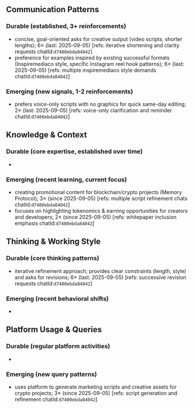 ## Communication Patterns
### Durable (established, 3+ reinforcements)
- concise, goal-oriented asks for creative output (video scripts, shorter lengths); 6× (last: 2025-09-05) [refs: iterative shortening and clarity requests chatId:`d7400ebda84042`]
- preference for examples inspired by existing successful formats (Inspiremediaco style, specific Instagram reel hook patterns); 6× (last: 2025-09-05) [refs: multiple inspiremediaco style demands chatId:`d7400ebda84042`]

### Emerging (new signals, 1-2 reinforcements)
- prefers voice-only scripts with no graphics for quick same-day editing; 2× (last: 2025-09-05) [refs: voice-only clarification and reminder chatId:`d7400ebda84042`]

## Knowledge & Context
### Durable (core expertise, established over time)
- 

### Emerging (recent learning, current focus)
- creating promotional content for blockchain/crypto projects (Memory Protocol); 3× (since 2025-09-05) [refs: multiple script refinement chats chatId:`d7400ebda84042`]
- focuses on highlighting tokenomics & earning opportunities for creators and developers; 2× (since 2025-09-05) [refs: whitepaper inclusion emphasis chatId:`d7400ebda84042`]

## Thinking & Working Style
### Durable (core thinking patterns)
- iterative refinement approach; provides clear constraints (length, style) and asks for revisions; 6× (last: 2025-09-05) [refs: successive revision requests chatId:`d7400ebda84042`]

### Emerging (recent behavioral shifts)
- 

## Platform Usage & Queries
### Durable (regular platform activities)
- 

### Emerging (new query patterns)
- uses platform to generate marketing scripts and creative assets for crypto projects; 3× (since 2025-09-05) [refs: script generation and refinement chatId:`d7400ebda84042`]